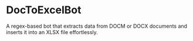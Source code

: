 # DocToExcelBot
A regex-based bot that extracts data from DOCM or DOCX documents and inserts it into an XLSX file effortlessly.
